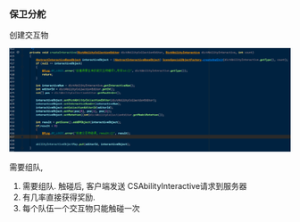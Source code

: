 ### 保卫分舵

创建交互物

![image-20200929145937258](image-20200929145937258.png)

 需要组队, 

1. 需要组队.  触碰后,  客户端发送 CSAbilityInteractive请求到服务器
2. 有几率直接获得奖励.
3. 每个队伍一个交互物只能触碰一次 
